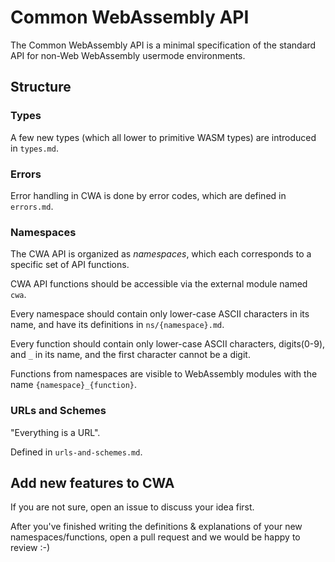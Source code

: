 # Common WebAssembly API

The Common WebAssembly API is a minimal specification of the standard API for non-Web WebAssembly usermode environments.

## Structure

### Types

A few new types (which all lower to primitive WASM types) are introduced in `types.md`.

### Errors

Error handling in CWA is done by error codes, which are defined in `errors.md`.

### Namespaces

The CWA API is organized as *namespaces*, which each corresponds to a specific set of API functions.

CWA API functions should be accessible via the external module named `cwa`.

Every namespace should contain only lower-case ASCII characters in its name, and have its definitions in `ns/{namespace}.md`.

Every function should contain only lower-case ASCII characters, digits(0-9), and `_` in its name, and the first character cannot be a digit.

Functions from namespaces are visible to WebAssembly modules with the name `{namespace}_{function}`.

### URLs and Schemes

"Everything is a URL".

Defined in `urls-and-schemes.md`.

## Add new features to CWA

If you are not sure, open an issue to discuss your idea first.

After you've finished writing the definitions & explanations of your new namespaces/functions, open a pull request and we would be happy to review :-)
